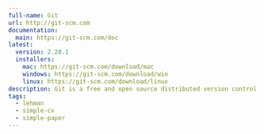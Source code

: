 ```yaml
---
full-name: Git
url: http://git-scm.com
documentation:
  main: https://git-scm.com/doc
latest:
  version: 2.20.1
  installers:
    mac: https://git-scm.com/download/mac
    windows: https://git-scm.com/download/win
    linux: https://git-scm.com/download/linux
description: Git is a free and open source distributed version control system designed to handle everything from small to very large projects with speed and efficiency.
tags:
  - lehman
  - simple-cv
  - simple-paper
---
```


